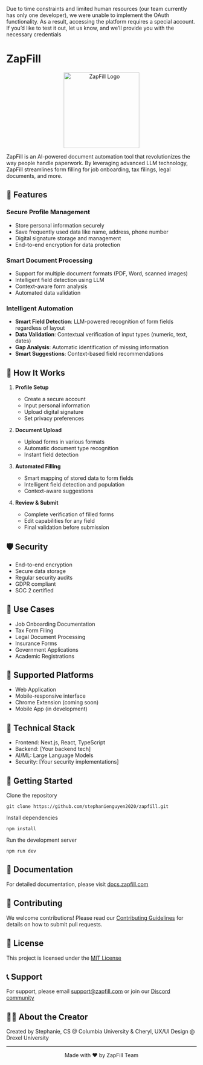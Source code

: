 Due to time constraints and limited human resources (our team currently has only one developer), we were unable to implement the OAuth functionality. As a result, accessing the platform requires a special account. If you’d like to test it out, let us know, and we’ll provide you with the necessary credentials

# ZapFill

<p align="center">
  <img src="path_to_your_logo.png" alt="ZapFill Logo" width="200"/>
</p>

ZapFill is an AI-powered document automation tool that revolutionizes the way people handle paperwork. By leveraging advanced LLM technology, ZapFill streamlines form filling for job onboarding, tax filings, legal documents, and more.

## 🚀 Features

### Secure Profile Management

- Store personal information securely
- Save frequently used data like name, address, phone number
- Digital signature storage and management
- End-to-end encryption for data protection

### Smart Document Processing

- Support for multiple document formats (PDF, Word, scanned images)
- Intelligent field detection using LLM
- Context-aware form analysis
- Automated data validation

### Intelligent Automation

- **Smart Field Detection**: LLM-powered recognition of form fields regardless of layout
- **Data Validation**: Contextual verification of input types (numeric, text, dates)
- **Gap Analysis**: Automatic identification of missing information
- **Smart Suggestions**: Context-based field recommendations

## 🔄 How It Works

1. **Profile Setup**

   - Create a secure account
   - Input personal information
   - Upload digital signature
   - Set privacy preferences

2. **Document Upload**

   - Upload forms in various formats
   - Automatic document type recognition
   - Instant field detection

3. **Automated Filling**

   - Smart mapping of stored data to form fields
   - Intelligent field detection and population
   - Context-aware suggestions

4. **Review & Submit**
   - Complete verification of filled forms
   - Edit capabilities for any field
   - Final validation before submission

## 🛡️ Security

- End-to-end encryption
- Secure data storage
- Regular security audits
- GDPR compliant
- SOC 2 certified

## 🌟 Use Cases

- Job Onboarding Documentation
- Tax Form Filing
- Legal Document Processing
- Insurance Forms
- Government Applications
- Academic Registrations

## 📱 Supported Platforms

- Web Application
- Mobile-responsive interface
- Chrome Extension (coming soon)
- Mobile App (in development)

## 🔧 Technical Stack

- Frontend: Next.js, React, TypeScript
- Backend: [Your backend tech]
- AI/ML: Large Language Models
- Security: [Your security implementations]

## 🚀 Getting Started

Clone the repository

```
git clone https://github.com/stephanienguyen2020/zapfill.git
```

Install dependencies

```
npm install
```

Run the development server

```
npm run dev
```

## 📄 Documentation

For detailed documentation, please visit [docs.zapfill.com](https://docs.zapfill.com)

## 🤝 Contributing

We welcome contributions! Please read our [Contributing Guidelines](CONTRIBUTING.md) for details on how to submit pull requests.

## 📝 License

This project is licensed under the [MIT License](LICENSE)

## 📞 Support

For support, please email support@zapfill.com or join our [Discord community](https://discord.gg/zapfill)

## 🙋‍♀️ About the Creator

Created by Stephanie, CS @ Columbia University & Cheryl, UX/UI Design @ Drexel University

---

<p align="center">
Made with ❤️ by ZapFill Team
</p>
